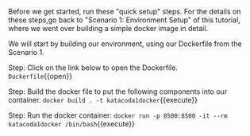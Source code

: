 Before we get started, run these "quick setup" steps.  For the details on these steps,go back to "Scenario 1: Environment Setup" of this tutorial, where we went over building a simple docker image in detail.    

We will start by building our environment, using our Dockerfile from the Scenario 1.

Step:
Click on the link below to open the Dockerfile.  
`Dockerfile`{{open}}

Step:
Build the docker file to put the following components into our container.
`docker build . -t katacoda1docker`{{execute}}

Step:
Run the docker container:
`docker run -p 8500:8500 -it --rm katacoda1docker /bin/bash`{{execute}}
